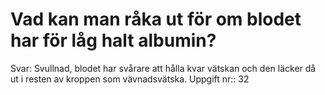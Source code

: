# Vad kan man råka ut för om blodet har för låg halt albumin?

Svar: Svullnad, blodet har svårare att hålla kvar vätskan och den läcker då ut i resten av kroppen som vävnadsvätska.
Uppgift nr:: 32